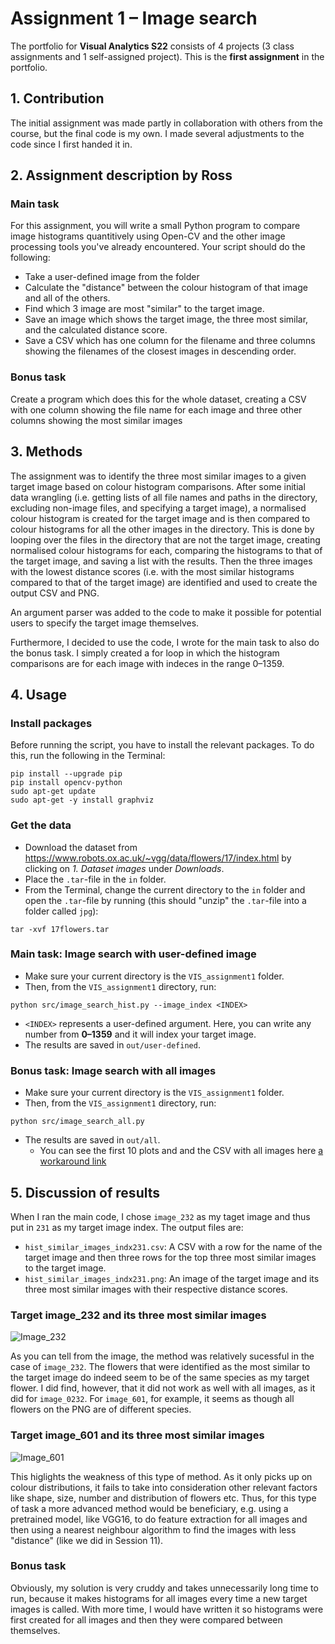 # Assignment 1 – Image search
The portfolio for __Visual Analytics S22__ consists of 4 projects (3 class assignments and 1 self-assigned project). This is the __first assignment__ in the portfolio.


## 1. Contribution
The initial assignment was made partly in collaboration with others from the course, but the final code is my own. I made several adjustments to the code since I first handed it in.

## 2. Assignment description by Ross
### Main task
For this assignment, you will write a small Python program to compare image histograms quantitively using Open-CV and the other image processing tools you've already encountered. Your script should do the following:

- Take a user-defined image from the folder
- Calculate the "distance" between the colour histogram of that image and all of the others.
- Find which 3 image are most "similar" to the target image.
- Save an image which shows the target image, the three most similar, and the calculated distance score.
- Save a CSV which has one column for the filename and three columns showing the filenames of the closest images in descending order.

### Bonus task
Create a program which does this for the whole dataset, creating a CSV with one column showing the file name for each image and three other columns showing the most similar images

## 3. Methods
The assignment was to identify the three most similar images to a given target image based on colour histogram comparisons. After some initial data wrangling (i.e. getting lists of all file names and paths in the directory, excluding non-image files, and specifying a target image), a normalised colour histogram is created for the target image and is then compared to colour histograms for all the other images in the directory. This is done by looping over the files in the directory that are not the target image, creating normalised colour histograms for each, comparing the histograms to that of the target image, and saving a list with the results. Then the three images with the lowest distance scores (i.e. with the most similar histograms compared to that of the target image) are identified and used to create the output CSV and PNG.

An argument parser was added to the code to make it possible for potential users to specify the target image themselves.

Furthermore, I decided to use the code, I wrote for the main task to also do the bonus task. I simply created a for loop in which the histogram comparisons are for each image with indeces in the range 0–1359.

## 4. Usage
### Install packages
Before running the script, you have to install the relevant packages. To do this, run the following in the Terminal:
```
pip install --upgrade pip
pip install opencv-python
sudo apt-get update
sudo apt-get -y install graphviz
```

### Get the data
- Download the dataset from https://www.robots.ox.ac.uk/~vgg/data/flowers/17/index.html by clicking on *1. Dataset images* under *Downloads*.
- Place the `.tar`-file in the `in` folder.
- From the Terminal, change the current directory to the `in` folder and open the `.tar`-file by running (this should "unzip" the `.tar`-file into a folder called `jpg`):

```tar -xvf 17flowers.tar```


### Main task: Image search with user-defined image
- Make sure your current directory is the `VIS_assignment1` folder.
- Then, from the `VIS_assignment1` directory, run:
```
python src/image_search_hist.py --image_index <INDEX>
```

- `<INDEX>` represents a user-defined argument. Here, you can write any number from __0–1359__ and it will index your target image.
- The results are saved in `out/user-defined`.

### Bonus task: Image search with all images
- Make sure your current directory is the `VIS_assignment1` folder.
- Then, from the `VIS_assignment1` directory, run:
```
python src/image_search_all.py
```
- The results are saved in `out/all`.
    - You can see the first 10 plots and and the CSV with all images here [a workaround link](VIS_assignment1/tree/main/out/all)

## 5. Discussion of results
When I ran the main code, I chose `image_232` as my taget image and thus put in `231` as my target image index. The output files are:
- `hist_similar_images_indx231.csv`: A CSV with a row for the name of the target image and then three rows for the top three most similar images to the target image.
- `hist_similar_images_indx231.png`: An image of the target image and its three most similar images with their respective distance scores.

### Target image_232 and its three most similar images
![Image_232](out/user-defined/img0232_similar_images.png "Results for image_232 index=231")

As you can tell from the image, the method was relatively sucessful in the case of `image_232`. The flowers that were identified as the most similar to the target image do indeed seem to be of the same species as my target flower. I did find, however, that it did not work as well with all images, as it did for `image_0232`. For `image_601`, for example, it seems as though all flowers on the PNG are of different species.

### Target image_601 and its three most similar images
![Image_601](out/user-defined/img0601_similar_images.png "Results for image_601 index=600")

This higlights the weakness of this type of method. As it only picks up on colour distributions, it fails to take into consideration other relevant factors like shape, size, number and distribution of flowers etc. Thus, for this type of task a more advanced method would be beneficiary, e.g. using a pretrained model, like VGG16, to do feature extraction for all images and then using a nearest neighbour algorithm to find the images with less "distance" (like we did in Session 11).

### Bonus task
Obviously, my solution is very cruddy and takes unnecessarily long time to run, because it makes histograms for all images every time a new target images is called. With more time, I would have written it so histograms were first created for all images and then they were compared between themselves.
